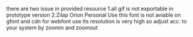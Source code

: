 there are two issue in provided resource 
1.all gif is not exportable in prototype version
2.Zilap Orion Personal Use this font is not aviable on gfont and cdn for webfont use
Its resolution is very high so adjust acc. to your system by zoomin and zoomout
